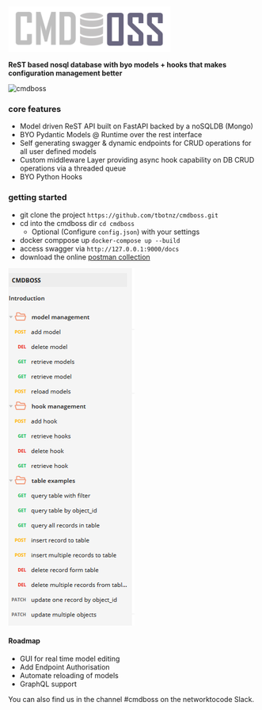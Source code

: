 ![cmdboss](cmdboss.PNG)

**ReST based nosql database with byo models + hooks that makes configuration management better**

![cmdboss](cboss-1.gif)

### core features
- Model driven ReST API built on FastAPI backed by a noSQLDB (Mongo)
- BYO Pydantic Models @ Runtime over the rest interface
- Self generating swagger & dynamic endpoints for CRUD operations for all user defined models
- Custom middleware Layer providing async hook capability on DB CRUD operations via a threaded queue
- BYO Python Hooks


### getting started
- git clone the project ``` https://github.com/tbotnz/cmdboss.git ```
- cd into the cmdboss dir ```cd cmdboss ```
  -  Optional (Configure ```config.json```) with your settings
- docker comppose up ```docker-compose up --build```
- access swagger via ```http://127.0.0.1:9000/docs```
- download the online [postman collection](https://documenter.getpostman.com/view/2391814/TzRPjV5h)

![pman](cboss-pman.PNG)

#### Roadmap
- GUI for real time model editing
- Add Endpoint Authorisation
- Automate reloading of models
- GraphQL support

You can also find us in the channel #cmdboss on the networktocode Slack.
